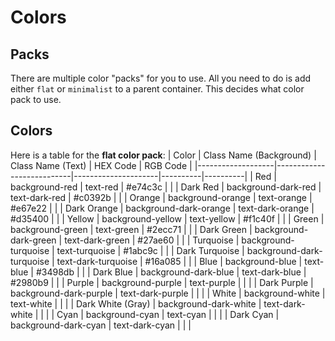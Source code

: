 # Colors
## Packs
There are multiple color "packs" for you to use. All you need to do is add either `flat` or `minimalist` to a parent container. This decides what color pack to use.
## Colors
Here is a table for the **flat color pack**:
| Color             | Class Name (Background)   | Class Name (Text)   | HEX Code | RGB Code |
|-------------------|---------------------------|---------------------|----------|----------|
| Red               | background-red            | text-red            | #e74c3c  |          |
| Dark Red          | background-dark-red       | text-dark-red       | #c0392b  |          |
| Orange            | background-orange         | text-orange         | #e67e22  |          |
| Dark Orange       | background-dark-orange    | text-dark-orange    | #d35400  |          |
| Yellow            | background-yellow         | text-yellow         | #f1c40f  |          |
| Green             | background-green          | text-green          | #2ecc71  |          |
| Dark Green        | background-dark-green     | text-dark-green     | #27ae60  |          |
| Turquoise         | background-turquoise      | text-turquoise      | #1abc9c  |          |
| Dark Turquoise    | background-dark-turquoise | text-dark-turquoise | #16a085  |          |
| Blue              | background-blue           | text-blue           | #3498db  |          |
| Dark Blue         | background-dark-blue      | text-dark-blue      | #2980b9  |          |
| Purple            | background-purple         | text-purple         |          |          |
| Dark Purple       | background-dark-purple    | text-dark-purple    |          |          |
| White             | background-white          | text-white          |          |          |
| Dark White (Gray) | background-dark-white     | text-dark-white     |          |          |
| Cyan              | background-cyan           | text-cyan           |          |          |
| Dark Cyan         | background-dark-cyan      | text-dark-cyan      |          |          |